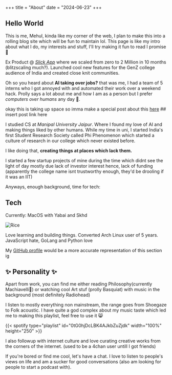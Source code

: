 +++
title = "About"
date = "2024-06-23"
+++

## Hello World

This is me, Mehul, kinda like my corner of the web, I plan to make this into a rolling blog site which will be fun to maintain lol. This page is like my intro about what I do, my interests and stuff, I'll try making it fun to read I promise 🤞

Ex Product @ *[Slick App](https://slickapp.co)* where we scaled from zero to 2 Million in 10 months (blitzscaling much?). Launched cool new features for the GenZ college audience of India and created close knit communities. 

Oh so you heard about **AI taking over jobs?** that was me, I had a team of 5 interns who I got annoyed with and automated their work over a weekend hack. Prolly says a lot about me and how I am as a person but I prefer *computers over humans* any day 🤪. 

okay this is taking up space so imma make a special post about this [here]() ## insert post link here

I studied CS at *Manipal University Jaipur*. Where I found my love of AI and making things liked by other humans. While my time in uni, I started India's first Student Research Society called Phi Phenomenon which started a culture of research in our college which never existed before. 

I like doing that, **creating things at places which lack them.** 

I started a few startup projects of mine during the time which didnt see the light of day mostly due lack of investor interest hence, lack of funding (apparently the college name isnt trustworthy enough, they'd be drooling if it was an IIT)

Anyways, enough background, time for tech:

## Tech

Currently: MacOS with Yabai and Skhd

![Rice](/rice.png)

Love learning and building things. Converted Arch Linux user of 5 years.
JavaScript hate, GoLang and Python love

My [GitHub profile](https://github.com/notmehul/) would be a more accurate representation of this section ig

## ✨ Personality ✨

Apart from work, you can find me either reading Philosophy(currently Machiavelli🚩) or watching cool Art stuf (prolly Basquiat) with music in the background (most definitely Radiohead)

I listen to mostly everything non mainstream, the range goes from Shoegaze to Folk acoustic. I have quite a god complex about my music taste which led me to making this playlist, feel free to use it 😸

{{< spotify type="playlist" id="0tG0hjDcLBK4AJkbZuZjdk" width="100%" height="250" >}}

I also followup with internet culture and love curating creative works from the corners of the internet. (used to be a 4chan user untill I got friends)

If you're bored or find me cool, let's have a chat. I love to listen to people's views on life and am a sucker for good conversations (also am looking for people to start a podcast with).

